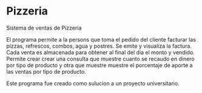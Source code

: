 # Pizzeria
Sistema de ventas de Pizzeria

El programa permite a la persons que toma el pedido del cliente facturar las pizzas, refrescos, combos, agua y postres. 
Se emite y visualiza la factura. 
Cada venta es almacenada para obtener al final del dia el monto y vendido.
Permite crear crear una consulta que muestre cuanto se recaudo en dinero por tipo de producto y otra que muestre muestre el porcentaje de aporte a las ventas por tipo de producto.

Este programa fue creado como sulucion a un proyecto universitario.
